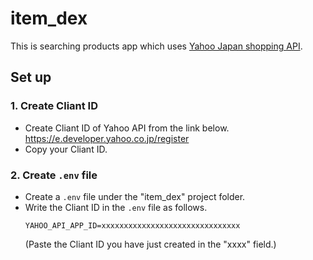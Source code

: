 # item_dex

This is searching products app which uses [Yahoo Japan shopping API](https://developer.yahoo.co.jp/webapi/shopping/shopping/v3/itemsearch.html).

## Set up
### 1. Create Cliant ID
- Create Cliant ID of Yahoo API from the link below.<br>
https://e.developer.yahoo.co.jp/register 
- Copy your Cliant ID.

### 2. Create `.env` file
- Create a `.env` file under the "item_dex" project folder. 
- Write the Cliant ID in the `.env` file as follows.
    ```
    YAHOO_API_APP_ID=xxxxxxxxxxxxxxxxxxxxxxxxxxxxxxx
    ```
    (Paste the Cliant ID you have just created in the "xxxx" field.)
